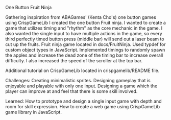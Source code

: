 One Button Fruit Ninja

Gathering inspiration from ABAGames' (Kenta Cho's) one button games using CrispGameLib I created the one button Fruit ninja. I wanted to create a game that utilizes timing and "rhythm" as the core mechanic in the game. I also wanted the single input to have multiple actions in the game, so every third perfectly timed button press (middle bar) will send out a laser beam to cut up the fruits. 
Fruit ninja game located in docs/FruitNinja. Used typdef for custom object types in JavaScript. Implemented timings to randomly spawn the apples and increase the dead zone of the timing bar to increase overall difficulty. I also increased the speed of the scroller at the top bar.

Additional tutorial on CrispGameLib located in crispgamelib/README file.

Challenges: Creating minimalistic sprites. Designing gameplay that is enjoyable and playable with only one input. Designing a game which the player can improve at and feel that there is some skill involved.

Learned: How to prototype and design a single input game with depth and room for skill expression. How to create a web game using CrispGameLib game library in JavaScript.
